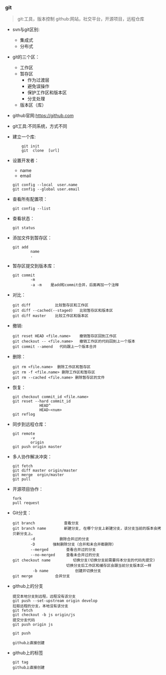 ### git
> git:工具，版本控制
> github:网站，社交平台，开源项目，远程仓库

- svn与git区别:
    - 集成式
    - 分布式

- git的三个区：
    - 工作区
    - 暂存区
        - 作为过渡层
        - 避免误操作
        - 保护工作区和版本区
        - 分支处理
    - 版本区（库）


- github官网:https://github.com

- git工具:不同系统，方式不同




- 建立一个库:
    ```
        git init
        git  clone  [url]
    ```

- 设置开发者：
    - name
    - email
    ```
    git config --local  user.name
    git config --global user.email
    ```

- 查看所有配置项：
    ```
    git config --list
    ```

- 查看状态：
    ```
    git status
    ```

- 添加文件到暂存区：
    ```
    git add
            name
            .
    ```

- 暂存区提交到版本库：
    ```
    git commit
            -m
            -a -m    是add和commit合并，后面再加一个注释
    ```

- 对比：
    ```
    git diff           比较暂存区和工作区
    git diff --cached(--staged)   比较暂存区和版本区
    git diff master    比较工作区和版本区
    ```

- 撤销:
    ```
    git reset HEAD <file.name>    撤销暂存区回到工作区
    git checkout -- <file.name>   撤销工作区的代码回到上一个版本
    git commit --amend   代码跟上一个版本合并
    ```

- 删除：
    ```
    git rm <file.name>  删除工作区和暂存区
    git rm -f <file.name> 删除工作区和暂存区
    git rm --cached <file.name> 删除暂存区的文件
    ```

- 恢复：
    ```
    git checkout commit_id <file.name> 
    git reset --hard commit_id
                HEAD^
                HEAD~<num>
    git reflog
    ```

- 同步到远程仓库：
    ```
    git remote
            -v
            origin
    git push origin master
    ```

- 多人协作解决冲突：
    ```
    git fetch
    git diff master origin/master
    git merge  orgin/master
    git pull
    ```

- 开源项目协作：
    ```
    fork
    pull request
    ```



- Git分支：
    ```
    git branch             查看分支
    git branch name        新建分支, 在哪个分支上新建分支，该分支当前的版本会拷贝新分支上。
            -d           删除合并过的分支
            -D        强制删除分支（合并和未合并都删除）
            --merged        查看合并过的分支
            --no-merged     查看未合并过的分支
    git checkout name          切换分支(切换分支前需要将本分支的代码先提交)
                            切换分支后工作区和缓存区会跟当前分支版本区一样
             -b name            创建并切换分支
    git merge          合并分支
    ```

- github上的分支
    ```
    提交本地分支到远程，远程没有该分支
    git push --set-upstream origin develop 
    拉取远程的分支，本地没有该分支
    git fetch
    git checkout -b js origin/js
    提交分支代码
    git push origin js

    git push 
    
    github上直接创建
    ```

- github上的标签
    ```
    git tag
    github上直接创建
    ```
